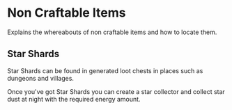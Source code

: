 # Non Craftable Items
Explains the whereabouts of non craftable items and how to locate them.


## Star Shards
Star Shards can be found in generated loot chests in places such as dungeons and villages.

Once you've got Star Shards you can create a star collector and collect star dust at night with the required energy amount.
